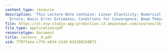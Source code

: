 ```yaml
---
content_type: resource
description: 'This Lecture Note contains: Linear Elasticity; Numerical Integration
  Errors; Basic Error Estimates; Conditions for Convergence; Beam Theory; Patch Test.'
file: https://ol-ocw-studio-app-production.s3.amazonaws.com/courses/16-225-computational-mechanics-of-materials-fall-2003/778ffaeac7fbe63d21dd6152082b0071_lecture__8.pdf
file_type: application/pdf
resourcetype: Document
title: lecture__8.pdf
uid: 778ffaea-c7fb-e63d-21dd-6152082b0071
---
```

